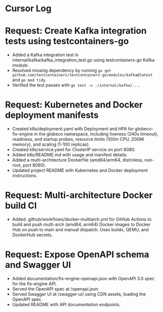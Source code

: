 # Cursor Log

# Request: Create Kafka integration tests using testcontainers-go
- Added a Kafka integration test in internal/kafka/kafka_integration_test.go using testcontainers-go Kafka module.
- Resolved missing dependency by running `go get github.com/testcontainers/testcontainers-go/modules/kafka@latest` and `go mod tidy`.
- Verified the test passes with `go test -v ./internal/kafka/...`.

# Request: Kubernetes and Docker deployment manifests
- Created k8s/deployment.yaml with Deployment and HPA for globeco-fix-engine in the globeco namespace, including liveness (240s timeout), readiness, and startup probes, resource limits (100m CPU, 200Mi memory), and scaling (1-100 replicas).
- Created k8s/service.yaml for ClusterIP service on port 8080.
- Added k8s/README.md with usage and manifest details.
- Added a multi-architecture Dockerfile (amd64/arm64, distroless, non-root, port 8080).
- Updated project README with Kubernetes and Docker deployment instructions.

# Request: Multi-architecture Docker build CI
- Added .github/workflows/docker-multiarch.yml for GitHub Actions to build and push multi-arch (amd64, arm64) Docker images to Docker Hub on push to main and manual dispatch. Uses buildx, QEMU, and DockerHub secrets.

# Request: Expose OpenAPI schema and Swagger UI
- Added documentation/fix-engine-openapi.json with OpenAPI 3.0 spec for the fix-engine API.
- Served the OpenAPI spec at /openapi.json.
- Served Swagger UI at /swagger-ui/ using CDN assets, loading the OpenAPI spec.
- Updated README with API documentation endpoints.

